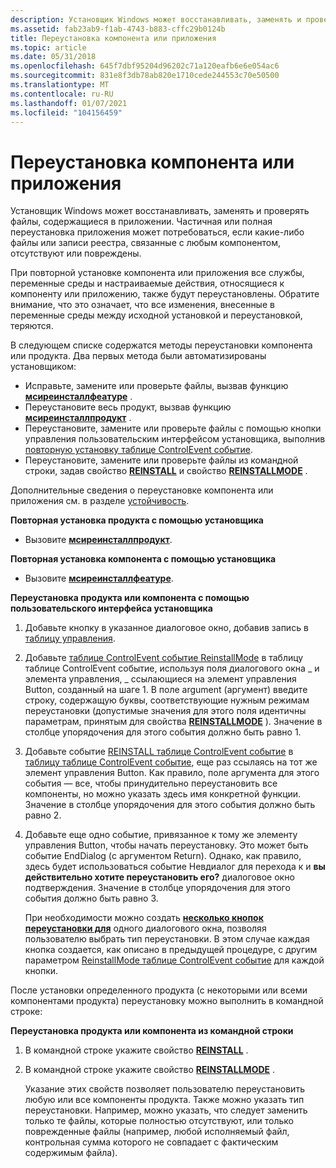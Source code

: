 ```yaml
---
description: Установщик Windows может восстанавливать, заменять и проверять файлы, содержащиеся в приложении. Частичная или полная переустановка приложения может потребоваться, если какие-либо файлы или записи реестра, связанные с любым компонентом, отсутствуют или повреждены.
ms.assetid: fab23ab9-f1ab-4743-b883-cffc29b0124b
title: Переустановка компонента или приложения
ms.topic: article
ms.date: 05/31/2018
ms.openlocfilehash: 645f7dbf95204d96202c71a120eafb6e6e054ac6
ms.sourcegitcommit: 831e8f3db78ab820e1710cede244553c70e50500
ms.translationtype: MT
ms.contentlocale: ru-RU
ms.lasthandoff: 01/07/2021
ms.locfileid: "104156459"
---
```

# <a name="reinstalling-a-feature-or-application"></a>Переустановка компонента или приложения

Установщик Windows может восстанавливать, заменять и проверять файлы, содержащиеся в приложении. Частичная или полная переустановка приложения может потребоваться, если какие-либо файлы или записи реестра, связанные с любым компонентом, отсутствуют или повреждены.

При повторной установке компонента или приложения все службы, переменные среды и настраиваемые действия, относящиеся к компоненту или приложению, также будут переустановлены. Обратите внимание, что это означает, что все изменения, внесенные в переменные среды между исходной установкой и переустановкой, теряются.

В следующем списке содержатся методы переустановки компонента или продукта. Два первых метода были автоматизированы установщиком:

-   Исправьте, замените или проверьте файлы, вызвав функцию [**мсиреинсталлфеатуре**](/windows/desktop/api/Msi/nf-msi-msireinstallfeaturea) .
-   Переустановите весь продукт, вызвав функцию [**мсиреинсталлпродукт**](/windows/desktop/api/Msi/nf-msi-msireinstallproducta) .
-   Переустановите, замените или проверьте файлы с помощью кнопки управления пользовательским интерфейсом установщика, выполнив [повторную установку таблице ControlEvent событие](reinstall-controlevent.md).
-   Переустановите, замените или проверьте файлы из командной строки, задав свойство [**REINSTALL**](reinstall.md) и свойство [**REINSTALLMODE**](reinstallmode.md) .

Дополнительные сведения о переустановке компонента или приложения см. в разделе [устойчивость](resiliency.md).

**Повторная установка продукта с помощью установщика**

-   Вызовите [**мсиреинсталлпродукт**](/windows/desktop/api/Msi/nf-msi-msireinstallproducta).

**Повторная установка компонента с помощью установщика**

-   Вызовите [**мсиреинсталлфеатуре**](/windows/desktop/api/Msi/nf-msi-msireinstallfeaturea).

**Переустановка продукта или компонента с помощью пользовательского интерфейса установщика**

1.  Добавьте кнопку в указанное диалоговое окно, добавив запись в [таблицу управления](control-table.md).
2.  Добавьте [таблице ControlEvent событие ReinstallMode](reinstallmode-controlevent.md) в таблицу таблице ControlEvent событие, используя поля диалогового окна \_ и элемента управления, \_ ссылающиеся на элемент управления Button, созданный на шаге 1. В поле argument (аргумент) введите строку, содержащую буквы, соответствующие нужным режимам переустановки (допустимые значения для этого поля идентичны параметрам, принятым для свойства [**REINSTALLMODE**](reinstallmode.md) ). Значение в столбце упорядочения для этого события должно быть равно 1.
3.  Добавьте событие [REINSTALL таблице ControlEvent событие](reinstall-controlevent.md) в [таблицу таблице ControlEvent событие](controlevent-table.md), еще раз ссылаясь на тот же элемент управления Button. Как правило, поле аргумента для этого события — все, чтобы принудительно переустановить все компоненты, но можно указать здесь имя конкретной функции. Значение в столбце упорядочения для этого события должно быть равно 2.
4.  Добавьте еще одно событие, привязанное к тому же элементу управления Button, чтобы начать переустановку. Это может быть событие EndDialog (с аргументом Return). Однако, как правило, здесь будет использоваться событие Невдиалог для перехода к и **вы действительно хотите переустановить его?** диалоговое окно подтверждения. Значение в столбце упорядочения для этого события должно быть равно 3.

    При необходимости можно создать [**несколько кнопок переустановки для**](reinstall.md) одного диалогового окна, позволяя пользователю выбрать тип переустановки. В этом случае каждая кнопка создается, как описано в предыдущей процедуре, с другим параметром [ReinstallMode таблице ControlEvent событие](reinstallmode-controlevent.md) для каждой кнопки.

После установки определенного продукта (с некоторыми или всеми компонентами продукта) переустановку можно выполнить в командной строке:

**Переустановка продукта или компонента из командной строки**

1.  В командной строке укажите свойство [**REINSTALL**](reinstall.md) .
2.  В командной строке укажите свойство [**REINSTALLMODE**](reinstallmode.md) .

    Указание этих свойств позволяет пользователю переустановить любую или все компоненты продукта. Также можно указать тип переустановки. Например, можно указать, что следует заменить только те файлы, которые полностью отсутствуют, или только поврежденные файлы (например, любой исполняемый файл, контрольная сумма которого не совпадает с фактическим содержимым файла).

 

 



